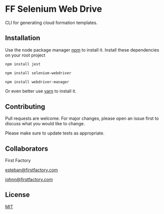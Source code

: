 # FF Selenium Web Drive

CLI for generating cloud formation templates.

## Installation

Use the node package manager [npm](https://www.npmjs.com/) to install it.
Install these dependencies on your root project

```bash
npm install jest
```

```bash
npm install selenium-webdriver
```

```bash
npm install webdriver-manager
```

Or even better use [yarn](https://yarnpkg.com/en/) to install it.


## Contributing
Pull requests are welcome. For major changes, please open an issue first to discuss what you would like to change.

Please make sure to update tests as appropriate.

## Collaborators 
First Factory

esteban@firstfactory.com

johnn@firstfactory.com


## License
[MIT](https://choosealicense.com/licenses/mit/)


